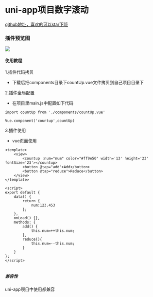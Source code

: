 # uni-app项目数字滚动

[github地址，喜欢的可以star下哦](https://github.com/xiaowang1314/uniapp-plugin-collections/blob/master/markdowns/countUp.md)

### 插件预览图
![](https://github.com/xiaowang1314/u-validcode/blob/master/static/countUp.gif)

#### 使用教程

1.插件代码拷贝

- 下载后把components目录下countUp.vue文件拷贝到自己项目目录下

2.插件全局配置

- 在项目里main.js中配置如下代码

```
import countUp from './components/countUp.vue'

Vue.component('countup',countUp)

```

3.插件使用

- vue页面使用

```
<template>
	<view>
		<countup :num="num" color="#ff9e50" width='13' height='23' fontSize='23'></countup>
		<button @tap="add">Add</button>
		<button @tap="reduce">Reduce</button>
	</view>
</template>

<script>
export default {
	data() {
		return {
			num:123.453
		};
	},
	onLoad() {},
	methods: {
		add() {
			this.num=++this.num;
		},
		reduce(){
			this.num=--this.num;
		}
	}
};
</script>


```

##### 兼容性
uni-app项目中使用都兼容